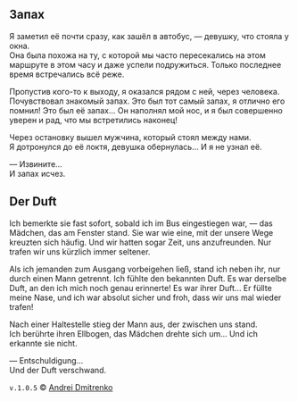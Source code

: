 ## Запах

Я заметил её почти сразу, как зашёл в автобус, &mdash; девушку, что стояла у окна.  
Она была похожа на ту, с которой мы часто пересекались на этом маршруте в этом часу и даже успели подружиться. Только последнее время встречались всё реже.  

Пропустив кого-то к выходу, я оказался рядом с ней, через человека. Почувствовал знакомый запах. Это был тот самый запах, я отлично его помнил! Это был её запах... Он наполнял мой нос, и я был совершенно уверен и рад, что мы встретились наконец!  

Через остановку вышел мужчина, который стоял между нами.  
Я дотронулся до её локтя, девушка обернулась... И я не узнал её.

&mdash; Извините...  
И запах исчез.

## Der Duft

Ich bemerkte sie fast sofort, sobald ich im Bus eingestiegen war, &mdash; das Mädchen, das am Fenster stand.
Sie war wie eine, mit der unsere Wege kreuzten sich häufig. Und wir hatten sogar Zeit, uns anzufreunden. Nur trafen wir uns kürzlich immer seltener.

Als ich jemanden zum Ausgang vorbeigehen ließ, stand ich neben ihr, nur durch einen Mann getrennt. Ich fühlte den bekannten Duft.
Es war derselbe Duft, an den ich mich noch genau erinnerte! Es war ihrer Duft... Er füllte meine Nase, und ich war absolut sicher und froh, dass wir uns mal wieder trafen!

Nach einer Haltestelle stieg der Mann aus, der zwischen uns stand.  
Ich berührte ihren Ellbogen, das Mädchen drehte sich um... Und ich erkannte sie nicht.

&mdash; Entschuldigung...  
Und der Duft verschwand.


`v.1.0.5` &copy; [Andrei Dmitrenko](https://admitrenko.github.io/blog/)
